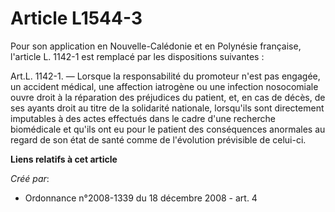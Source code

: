 # Article L1544-3

Pour son application en Nouvelle-Calédonie et en Polynésie française, l'article L. 1142-1 est remplacé par les dispositions
suivantes : 

Art.L. 1142-1. ― Lorsque la responsabilité du promoteur n'est pas engagée, un accident médical, une affection iatrogène ou
une infection nosocomiale ouvre droit à la réparation des préjudices du patient, et, en cas de décès, de ses ayants droit au
titre de la solidarité nationale, lorsqu'ils sont directement imputables à des actes effectués dans le cadre d'une recherche
biomédicale et qu'ils ont eu pour le patient des conséquences anormales au regard de son état de santé comme de l'évolution
prévisible de celui-ci.

**Liens relatifs à cet article**

_Créé par_:

  - Ordonnance n°2008-1339 du 18 décembre 2008 - art. 4
